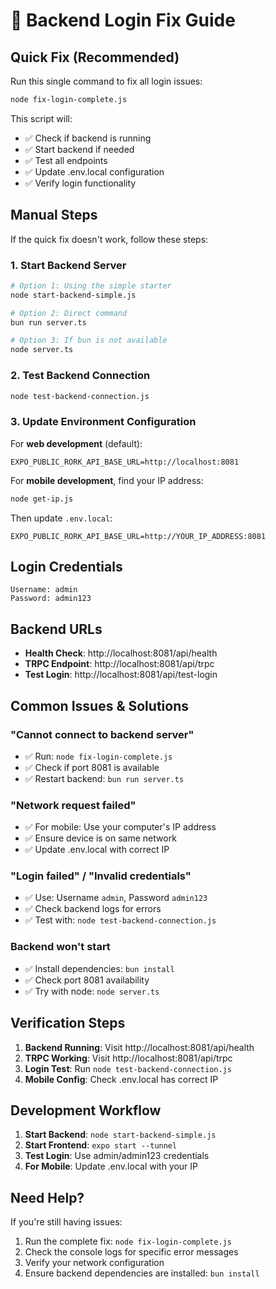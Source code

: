# 🔧 Backend Login Fix Guide

## Quick Fix (Recommended)

Run this single command to fix all login issues:

```bash
node fix-login-complete.js
```

This script will:
- ✅ Check if backend is running
- ✅ Start backend if needed  
- ✅ Test all endpoints
- ✅ Update .env.local configuration
- ✅ Verify login functionality

## Manual Steps

If the quick fix doesn't work, follow these steps:

### 1. Start Backend Server

```bash
# Option 1: Using the simple starter
node start-backend-simple.js

# Option 2: Direct command
bun run server.ts

# Option 3: If bun is not available
node server.ts
```

### 2. Test Backend Connection

```bash
node test-backend-connection.js
```

### 3. Update Environment Configuration

For **web development** (default):
```env
EXPO_PUBLIC_RORK_API_BASE_URL=http://localhost:8081
```

For **mobile development**, find your IP address:
```bash
node get-ip.js
```

Then update `.env.local`:
```env
EXPO_PUBLIC_RORK_API_BASE_URL=http://YOUR_IP_ADDRESS:8081
```

## Login Credentials

```
Username: admin
Password: admin123
```

## Backend URLs

- **Health Check**: http://localhost:8081/api/health
- **TRPC Endpoint**: http://localhost:8081/api/trpc
- **Test Login**: http://localhost:8081/api/test-login

## Common Issues & Solutions

### "Cannot connect to backend server"
- ✅ Run: `node fix-login-complete.js`
- ✅ Check if port 8081 is available
- ✅ Restart backend: `bun run server.ts`

### "Network request failed"
- ✅ For mobile: Use your computer's IP address
- ✅ Ensure device is on same network
- ✅ Update .env.local with correct IP

### "Login failed" / "Invalid credentials"
- ✅ Use: Username `admin`, Password `admin123`
- ✅ Check backend logs for errors
- ✅ Test with: `node test-backend-connection.js`

### Backend won't start
- ✅ Install dependencies: `bun install`
- ✅ Check port 8081 availability
- ✅ Try with node: `node server.ts`

## Verification Steps

1. **Backend Running**: Visit http://localhost:8081/api/health
2. **TRPC Working**: Visit http://localhost:8081/api/trpc  
3. **Login Test**: Run `node test-backend-connection.js`
4. **Mobile Config**: Check .env.local has correct IP

## Development Workflow

1. **Start Backend**: `node start-backend-simple.js`
2. **Start Frontend**: `expo start --tunnel`
3. **Test Login**: Use admin/admin123 credentials
4. **For Mobile**: Update .env.local with your IP

## Need Help?

If you're still having issues:

1. Run the complete fix: `node fix-login-complete.js`
2. Check the console logs for specific error messages
3. Verify your network configuration
4. Ensure backend dependencies are installed: `bun install`